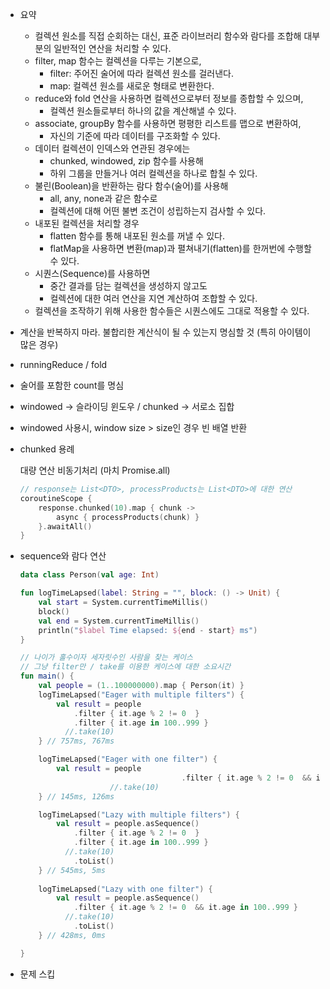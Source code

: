 - 요약
    - 컬렉션 원소를 직접 순회하는 대신, 표준 라이브러리 함수와 람다를 조합해 대부분의 일반적인 연산을 처리할 수 있다.
    - filter, map 함수는 컬렉션을 다루는 기본으로,
        - filter: 주어진 술어에 따라 컬렉션 원소를 걸러낸다.
        - map: 컬렉션 원소를 새로운 형태로 변환한다.
    - reduce와 fold 연산을 사용하면 컬렉션으로부터 정보를 종합할 수 있으며,
        - 컬렉션 원소들로부터 하나의 값을 계산해낼 수 있다.
    - associate, groupBy 함수를 사용하면 평평한 리스트를 맵으로 변환하여,
        - 자신의 기준에 따라 데이터를 구조화할 수 있다.
    - 데이터 컬렉션이 인덱스와 연관된 경우에는
        - chunked, windowed, zip 함수를 사용해
        - 하위 그룹을 만들거나 여러 컬렉션을 하나로 합칠 수 있다.
    - 불린(Boolean)을 반환하는 람다 함수(술어)를 사용해
        - all, any, none과 같은 함수로
        - 컬렉션에 대해 어떤 불변 조건이 성립하는지 검사할 수 있다.
    - 내포된 컬렉션을 처리할 경우
        - flatten 함수를 통해 내포된 원소를 꺼낼 수 있다.
        - flatMap을 사용하면 변환(map)과 펼쳐내기(flatten)를 한꺼번에 수행할 수 있다.
    - 시퀀스(Sequence)를 사용하면
        - 중간 결과를 담는 컬렉션을 생성하지 않고도
        - 컬렉션에 대한 여러 연산을 지연 계산하여 조합할 수 있다.
    - 컬렉션을 조작하기 위해 사용한 함수들은 시퀀스에도 그대로 적용할 수 있다.
- 계산을 반복하지 마라. 불합리한 계산식이 될 수 있는지 명심할 것 (특히 아이템이 많은 경우)
- runningReduce / fold
- 술어를 포함한 count를 명심
- windowed → 슬라이딩 윈도우 / chunked → 서로소 집합
- windowed 사용시, window size > size인 경우 빈 배열 반환
- chunked  용례
    
    대량 연산 비동기처리 (마치 Promise.all)
    
    ```kotlin
    // response는 List<DTO>, processProducts는 List<DTO>에 대한 연산
    coroutineScope {
    	response.chunked(10).map { chunk ->
    	    async { processProducts(chunk) }
    	}.awaitAll()
    }
    ```
    
- sequence와 람다 연산
    
    ```kotlin
    data class Person(val age: Int)
    
    fun logTimeLapsed(label: String = "", block: () -> Unit) {
        val start = System.currentTimeMillis()
        block()
        val end = System.currentTimeMillis()
        println("$label Time elapsed: ${end - start} ms")
    }
    
    // 나이가 홀수이자 세자릿수인 사람을 찾는 케이스
    // 그냥 filter만 / take를 이용한 케이스에 대한 소요시간
    fun main() {
        val people = (1..100000000).map { Person(it) }
        logTimeLapsed("Eager with multiple filters") {
            val result = people
                .filter { it.age % 2 != 0  }
                .filter { it.age in 100..999 }
              //.take(10)
        } // 757ms, 767ms
    
        logTimeLapsed("Eager with one filter") {
            val result = people
    							        .filter { it.age % 2 != 0  && it.age in 100..999 }
                        //.take(10)
        } // 145ms, 126ms
    
        logTimeLapsed("Lazy with multiple filters") {
            val result = people.asSequence()
                .filter { it.age % 2 != 0  }
                .filter { it.age in 100..999 }
              //.take(10)
                .toList()
        } // 545ms, 5ms
        
        logTimeLapsed("Lazy with one filter") {
            val result = people.asSequence()
                .filter { it.age % 2 != 0  && it.age in 100..999 }
              //.take(10)
                .toList()
        } // 428ms, 0ms
    
    }
    ```
    
- 문제 스킵
